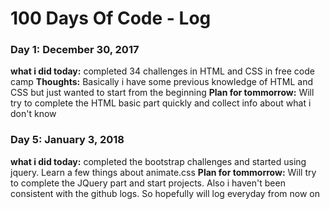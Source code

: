 # 100 Days Of Code - Log

### Day 1: December 30, 2017 
**what i did today:** completed 34 challenges in HTML and CSS in free code camp
**Thoughts:** Basically i have some previous knowledge of HTML and CSS but just wanted to start from the beginning
**Plan for tommorrow:** Will try to complete the HTML basic part quickly and collect info about what i don't know 

### Day 5: January 3, 2018
**what i did today:** completed the bootstrap challenges and started using jquery. Learn a few things about animate.css
**Plan for tommorrow:** Will try to complete the JQuery part and start projects. Also i haven't been consistent with the github logs. So hopefully will log everyday from now on                      
